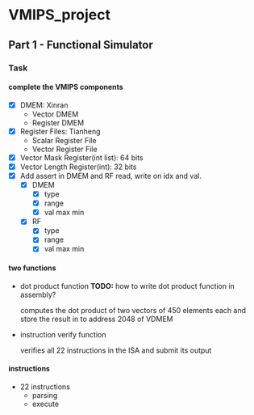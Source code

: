 # VMIPS_project

## Part 1 - Functional Simulator

### Task

#### complete the VMIPS components

- [x] DMEM: Xinran
  - Vector DMEM
  - Register DMEM
- [x] Register Files: Tianheng
  - Scalar Register File
  - Vector Register File
- [x] Vector Mask Register(int list): 64 bits
- [x] Vector Length Register(int): 32 bits
- [x] Add assert in DMEM and RF read, write on idx and val.
  - [x] DMEM
    - [x] type
    - [x] range
    - [x] val max min
  - [x] RF
    - [x] type
    - [x] range
    - [x] val max min
#### two functions

- dot product function
  **TODO:** 
  how to write dot product function in assembly?

  computes the dot product of two vectors of 450 elements each and store the result in to address 2048 of VDMEM

- instruction verify function

  verifies all 22 instructions in the ISA and submit its output



#### instructions
- 22 instructions
  - parsing
  - execute










